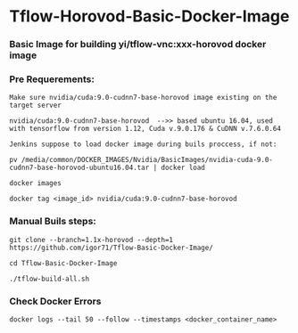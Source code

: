 # Tflow-Horovod-Basic-Docker-Image
### Basic Image for building yi/tflow-vnc:xxx-horovod docker image

### Pre Requerements:
```
Make sure nvidia/cuda:9.0-cudnn7-base-horovod image existing on the target server

nvidia/cuda:9.0-cudnn7-base-horovod  -->> based ubuntu 16.04, used with tensorflow from version 1.12, Cuda v.9.0.176 & CuDNN v.7.6.0.64

Jenkins suppose to load docker image during buils proccess, if not:

pv /media/common/DOCKER_IMAGES/Nvidia/BasicImages/nvidia-cuda-9.0-cudnn7-base-horovod-ubuntu16.04.tar | docker load

docker images

docker tag <image_id> nvidia/cuda:9.0-cudnn7-base-horovod
```

### Manual Buils steps:
```
git clone --branch=1.1x-horovod --depth=1 https://github.com/igor71/Tflow-Basic-Docker-Image/

cd Tflow-Basic-Docker-Image

./tflow-build-all.sh
```
### Check Docker Errors
```
docker logs --tail 50 --follow --timestamps <docker_container_name>
```
